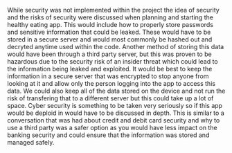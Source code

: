 While security was not implemented within the project the idea of security and the risks of security were discussed when planning and starting the healthy eating app. This would include how to properly store passwords and sensitive information that could be leaked. These would have to be stored in a secure server and would most commonly be hashed out and decryted anytime used within the code. Another method of storing this data would have been through a third party server, but this was proven to be hazardous due to the security risk of an insider threat which could lead to the information being leaked and exploited. It would be best to keep the information in a secure server that was encrypted to stop anyone from looking at it and allow only the person logging into the app to access this data. We could also keep all of the data stored on the device and not run the risk of transfering that to a different server but this could take up a lot of space. Cyber security is something to be taken very seriously so if this app would be deploid in would have to be discussed in depth. This is similar to a conversation that was had about credit and debit card security and why to use a third party was a safer option as you would have less impact on the banking security and could ensure that the information was stored and managed safely.